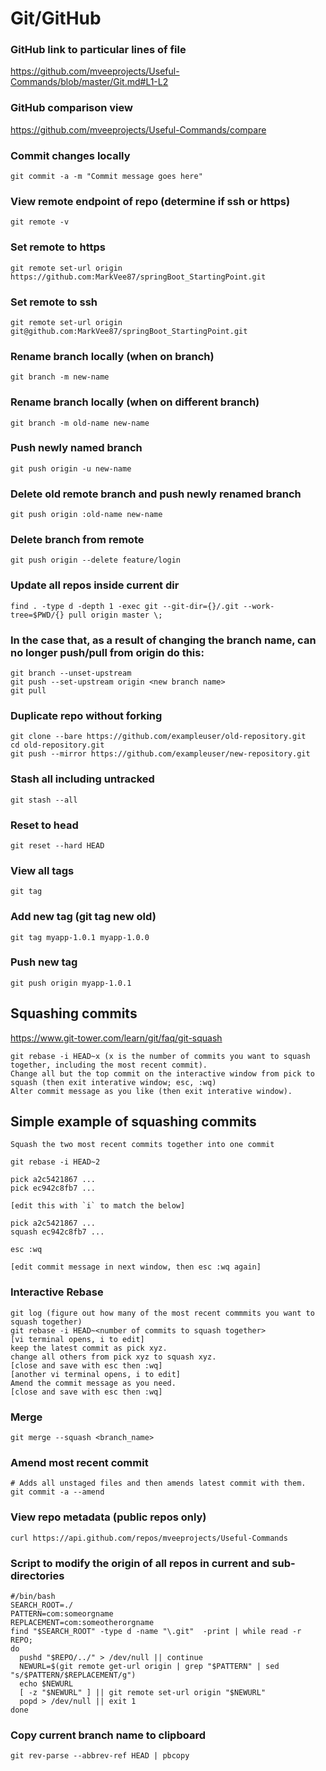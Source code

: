 # Git/GitHub

### GitHub link to particular lines of file
https://github.com/mveeprojects/Useful-Commands/blob/master/Git.md#L1-L2

### GitHub comparison view
https://github.com/mveeprojects/Useful-Commands/compare

### Commit changes locally
```shell
git commit -a -m "Commit message goes here"
```

### View remote endpoint of repo (determine if ssh or https)
```shell
git remote -v
```

### Set remote to https
```shell
git remote set-url origin https://github.com:MarkVee87/springBoot_StartingPoint.git
```

### Set remote to ssh
```shell
git remote set-url origin git@github.com:MarkVee87/springBoot_StartingPoint.git
```

### Rename branch locally (when on branch)
```shell
git branch -m new-name
```

### Rename branch locally (when on different branch)
```shell
git branch -m old-name new-name
```

### Push newly named branch
```shell
git push origin -u new-name
```

### Delete old remote branch and push newly renamed branch
```shell
git push origin :old-name new-name
```

### Delete branch from remote
```shell
git push origin --delete feature/login
```

### Update all repos inside current dir
```shell
find . -type d -depth 1 -exec git --git-dir={}/.git --work-tree=$PWD/{} pull origin master \;
```

### In the case that, as a result of changing the branch name, can no longer push/pull from origin do this:
```shell
git branch --unset-upstream
git push --set-upstream origin <new branch name>
git pull
```

### Duplicate repo without forking
```shell
git clone --bare https://github.com/exampleuser/old-repository.git
cd old-repository.git
git push --mirror https://github.com/exampleuser/new-repository.git
```

### Stash all including untracked
```shell
git stash --all
```

### Reset to head
```shell
git reset --hard HEAD
```

### View all tags
```shell
git tag
```

### Add new tag (git tag new old)
```shell
git tag myapp-1.0.1 myapp-1.0.0
```

### Push new tag
```shell
git push origin myapp-1.0.1
```

## Squashing commits
https://www.git-tower.com/learn/git/faq/git-squash
```shell
git rebase -i HEAD~x (x is the number of commits you want to squash together, including the most recent commit).
Change all but the top commit on the interactive window from pick to squash (then exit interative window; esc, :wq)
Alter commit message as you like (then exit interative window).
```

## Simple example of squashing commits
```
Squash the two most recent commits together into one commit

git rebase -i HEAD~2

pick a2c5421867 ...
pick ec942c8fb7 ...

[edit this with `i` to match the below]

pick a2c5421867 ...
squash ec942c8fb7 ...

esc :wq

[edit commit message in next window, then esc :wq again]
```

### Interactive Rebase
```shell
git log (figure out how many of the most recent commmits you want to squash together)
git rebase -i HEAD~<number of commits to squash together>
[vi terminal opens, i to edit]
keep the latest commit as pick xyz.
change all others from pick xyz to squash xyz.
[close and save with esc then :wq]
[another vi terminal opens, i to edit]
Amend the commit message as you need.
[close and save with esc then :wq]
```

### Merge
```shell
git merge --squash <branch_name>
```

### Amend most recent commit
```shell
# Adds all unstaged files and then amends latest commit with them.
git commit -a --amend
```

### View repo metadata (public repos only)
```shell
curl https://api.github.com/repos/mveeprojects/Useful-Commands
```

### Script to modify the origin of all repos in current and sub-directories
```shell
#/bin/bash
SEARCH_ROOT=./
PATTERN=com:someorgname
REPLACEMENT=com:someotherorgname
find "$SEARCH_ROOT" -type d -name "\.git"  -print | while read -r REPO;
do
  pushd "$REPO/../" > /dev/null || continue
  NEWURL=$(git remote get-url origin | grep "$PATTERN" | sed "s/$PATTERN/$REPLACEMENT/g")
  echo $NEWURL
  [ -z "$NEWURL" ] || git remote set-url origin "$NEWURL"
  popd > /dev/null || exit 1
done
```

### Copy current branch name to clipboard
```shell
git rev-parse --abbrev-ref HEAD | pbcopy
```

